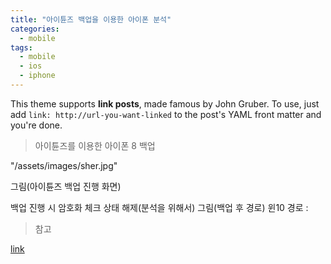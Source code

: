 ```yaml
---
title: "아이튠즈 백업을 이용한 아이폰 분석"
categories:
  - mobile
tags:
  - mobile
  - ios
  - iphone
---
```


This theme supports **link posts**, made famous by John Gruber. To use, just add `link: http://url-you-want-linked` to the post's YAML front matter and you're done.

> 아이튠즈를 이용한 아이폰 8 백업

"/assets/images/sher.jpg"

그림(아이튠즈 백업 진행 화면)

백업 진행 시 암호화 체크 상태 해제(분석을 위해서)
그림(백업 후 경로)
윈10 경로 : 


> 참고

[link](#)
